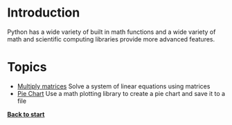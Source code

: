# Introduction

Python has a wide variety of built in math functions and a wide variety of math and scientific computing libraries provide more advanced features.

# Topics
 - [Multiply matrices](/math/multiply_matrices.py) Solve a system of linear equations using matrices
 - [Pie Chart](/math/pie_chart.py) Use a math plotting library to create a pie chart and save it to a file

**[Back to start](https://github.com/ccozad/python-playground)**
